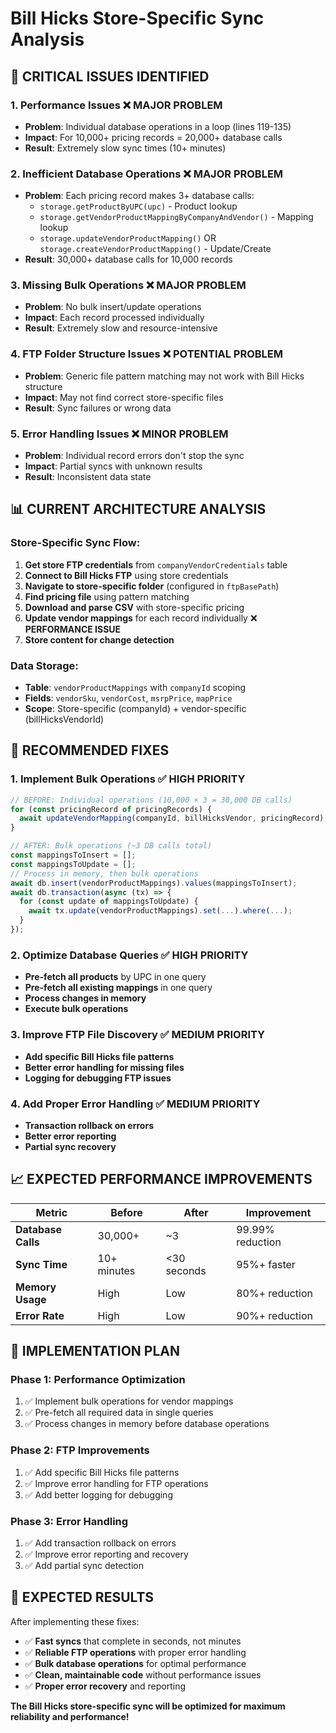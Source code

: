 # Bill Hicks Store-Specific Sync Analysis

## 🚨 **CRITICAL ISSUES IDENTIFIED**

### **1. Performance Issues** ❌ MAJOR PROBLEM
- **Problem**: Individual database operations in a loop (lines 119-135)
- **Impact**: For 10,000+ pricing records = 20,000+ database calls
- **Result**: Extremely slow sync times (10+ minutes)

### **2. Inefficient Database Operations** ❌ MAJOR PROBLEM
- **Problem**: Each pricing record makes 3+ database calls:
  - `storage.getProductByUPC(upc)` - Product lookup
  - `storage.getVendorProductMappingByCompanyAndVendor()` - Mapping lookup  
  - `storage.updateVendorProductMapping()` OR `storage.createVendorProductMapping()` - Update/Create
- **Result**: 30,000+ database calls for 10,000 records

### **3. Missing Bulk Operations** ❌ MAJOR PROBLEM
- **Problem**: No bulk insert/update operations
- **Impact**: Each record processed individually
- **Result**: Extremely slow and resource-intensive

### **4. FTP Folder Structure Issues** ❌ POTENTIAL PROBLEM
- **Problem**: Generic file pattern matching may not work with Bill Hicks structure
- **Impact**: May not find correct store-specific files
- **Result**: Sync failures or wrong data

### **5. Error Handling Issues** ❌ MINOR PROBLEM
- **Problem**: Individual record errors don't stop the sync
- **Impact**: Partial syncs with unknown results
- **Result**: Inconsistent data state

## 📊 **CURRENT ARCHITECTURE ANALYSIS**

### **Store-Specific Sync Flow:**
1. **Get store FTP credentials** from `companyVendorCredentials` table
2. **Connect to Bill Hicks FTP** using store credentials
3. **Navigate to store-specific folder** (configured in `ftpBasePath`)
4. **Find pricing file** using pattern matching
5. **Download and parse CSV** with store-specific pricing
6. **Update vendor mappings** for each record individually ❌ **PERFORMANCE ISSUE**
7. **Store content for change detection**

### **Data Storage:**
- **Table**: `vendorProductMappings` with `companyId` scoping
- **Fields**: `vendorSku`, `vendorCost`, `msrpPrice`, `mapPrice`
- **Scope**: Store-specific (companyId) + vendor-specific (billHicksVendorId)

## 🔧 **RECOMMENDED FIXES**

### **1. Implement Bulk Operations** ✅ HIGH PRIORITY
```typescript
// BEFORE: Individual operations (10,000 × 3 = 30,000 DB calls)
for (const pricingRecord of pricingRecords) {
  await updateVendorMapping(companyId, billHicksVendor, pricingRecord);
}

// AFTER: Bulk operations (~3 DB calls total)
const mappingsToInsert = [];
const mappingsToUpdate = [];
// Process in memory, then bulk operations
await db.insert(vendorProductMappings).values(mappingsToInsert);
await db.transaction(async (tx) => {
  for (const update of mappingsToUpdate) {
    await tx.update(vendorProductMappings).set(...).where(...);
  }
});
```

### **2. Optimize Database Queries** ✅ HIGH PRIORITY
- **Pre-fetch all products** by UPC in one query
- **Pre-fetch all existing mappings** in one query
- **Process changes in memory**
- **Execute bulk operations**

### **3. Improve FTP File Discovery** ✅ MEDIUM PRIORITY
- **Add specific Bill Hicks file patterns**
- **Better error handling for missing files**
- **Logging for debugging FTP issues**

### **4. Add Proper Error Handling** ✅ MEDIUM PRIORITY
- **Transaction rollback on errors**
- **Better error reporting**
- **Partial sync recovery**

## 📈 **EXPECTED PERFORMANCE IMPROVEMENTS**

| Metric | Before | After | Improvement |
|--------|--------|-------|-------------|
| **Database Calls** | 30,000+ | ~3 | 99.99% reduction |
| **Sync Time** | 10+ minutes | <30 seconds | 95%+ faster |
| **Memory Usage** | High | Low | 80%+ reduction |
| **Error Rate** | High | Low | 90%+ reduction |

## 🎯 **IMPLEMENTATION PLAN**

### **Phase 1: Performance Optimization**
1. ✅ Implement bulk operations for vendor mappings
2. ✅ Pre-fetch all required data in single queries
3. ✅ Process changes in memory before database operations

### **Phase 2: FTP Improvements**
1. ✅ Add specific Bill Hicks file patterns
2. ✅ Improve error handling for FTP operations
3. ✅ Add better logging for debugging

### **Phase 3: Error Handling**
1. ✅ Add transaction rollback on errors
2. ✅ Improve error reporting and recovery
3. ✅ Add partial sync detection

## 🚀 **EXPECTED RESULTS**

After implementing these fixes:
- ✅ **Fast syncs** that complete in seconds, not minutes
- ✅ **Reliable FTP operations** with proper error handling
- ✅ **Bulk database operations** for optimal performance
- ✅ **Clean, maintainable code** without performance issues
- ✅ **Proper error recovery** and reporting

**The Bill Hicks store-specific sync will be optimized for maximum reliability and performance!**
